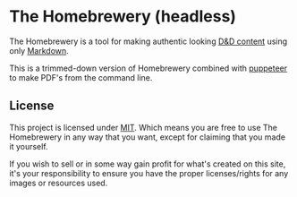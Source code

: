 # The Homebrewery (headless)

The Homebrewery is a tool for making authentic looking [D&D content](https://dnd.wizards.com/products/tabletop-games/rpg-products/rpg_playershandbook) using only [Markdown](https://github.com/adam-p/markdown-here/wiki/Markdown-Cheatsheet).

This is a trimmed-down version of Homebrewery combined with [puppeteer](https://pptr.dev/) to make PDF's from the command line.

## License

This project is licensed under [MIT](./license). Which means you are free to use The Homebrewery in any way that you want, except for claiming that you made it yourself.

If you wish to sell or in some way gain profit for what's created on this site, it's your responsibility to ensure you have the proper licenses/rights for any images or resources used.
